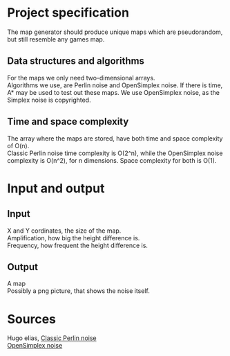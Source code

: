 # Project specification  
The map generator should produce unique maps which are pseudorandom, but still resemble any games map.  

## Data structures and algorithms  
For the maps we only need two-dimensional arrays.  
Algorithms we use, are Perlin noise and OpenSimplex noise. If there is time, A\* may be used to test out these maps. We use OpenSimplex noise, as the Simplex noise is copyrighted.  

## Time and space complexity  
The array where the maps are stored, have both time and space complexity of O(n).  
Classic Perlin noise time complexity is O(2^n), while the OpenSimplex noise complexity is O(n^2), for n dimensions. Space complexity for both is O(1).  
 
# Input and output  
## Input 
X and Y cordinates, the size of the map.    
Amplification, how big the height difference is.  
Frequency, how frequent the height difference is.  

## Output  
A map  
Possibly a png picture, that shows the noise itself.

# Sources  
Hugo elias, [Classic Perlin noise](http://web.archive.org/web/20160530124230/http://freespace.virgin.net/hugo.elias/models/m_perlin.htm)  
[OpenSimplex noise](https://gist.github.com/KdotJPG/b1270127455a94ac5d19) 
